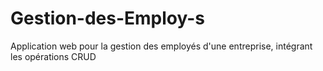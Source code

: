 # Gestion-des-Employ-s
Application web pour la gestion des employés d'une entreprise, intégrant les opérations CRUD
